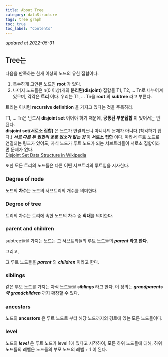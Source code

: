 ```yaml
---
title: About Tree
category: dataStructure
tags: tree graph
toc: true
toc_label: "Contents"
---
```


_updated at 2022-05-31_
## Tree는

다음을 만족하는 한개 이상의 노드의 유한 집합이다.

1. 특수하게 고안된 노드인 **root** 가 있다.
2. 나머지 노드들은 n(0 이상)개의 **분리된(disjoint)** 집합들 T1, T2, ... Tn로 나누어져 있으며,
   각각은 **트리** 이다. 우리는 T1, ... Tn을 **root** 의 **subtree** 라고 부른다.

트리는 이처럼 **recursive definition** 을 가지고 있다는 것을 주목하라.

T1, ... Tn은 반드시 **disjoint set** 이어야 하기 때문에, __공통된 부분집합__ 이 있어서는 안된다.  
__disjoint set(서로소 집합)__ 은 노드가 연결되느냐 아니냐의 문제가 아니다.(착각하기 쉽다.) ___서로 다른 두 집합의 공통 원소가 없는 것___ 이 __서로소 집합__ 이다. 따라서 루트 노드로 연결되는 링크가 있어도, 자식 노드가 루트 노드가 되는 서브트리들이 서로소 집합이라면 문제가 없다.  
[Disjoint Set Data Structure in Wikipedia](https://ko.wikipedia.org/wiki/%EC%84%9C%EB%A1%9C%EC%86%8C_%EC%A7%91%ED%95%A9_%EC%9E%90%EB%A3%8C_%EA%B5%AC%EC%A1%B0)

또한 모든 트리의 노드들은 다른 어떤 서브트리의 루트임을 시사한다.

### Degree of node

노드의 **차수**는 노드의 서브트리의 개수를 의미한다.

### Degree of tree

트리의 차수는 트리에 속한 노드의 차수 중 **최대**를 의미한다.

### parent and children

subtree들을 가지는 노드는 그 서브트리들의 루트 노드들의 **_parent_ 라고 한다.**

그리고,

그 루트 노드들을 **_parent_** 의 **_children_** 이라고 한다.

### siblings

같은 부모 노드를 가지는 자식 노드들을 **_siblings_** 라고 한다. 이 정의는 **_grandparents 와 grandchildren_**
까지 확장할 수 있다.

### ancestors

노드의 **ancestors** 은 루트 노드로 부터 해당 노드까지의 경로에 있는 모든 노드들이다.

### level

노드의 **_level_** 은 루트 노드가 level 1에 있다고 시작하여, 모든 하위 노드들에 대해, 하위 노드들의 레벨은 노드들의 부모 노드의 레벨 + 1 이 된다.
